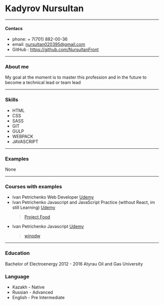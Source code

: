 # Kadyrov Nursultan

***

#### Contacs

* phone: + 7(701) 882-00-36
* email: nursultan020395@gmail.com
* GitHub : https://github.com/NursultanFront

***

### About me

My goal at the moment is to master this profession and in the future to become a technical lead or team lead

***

### Skills 
* HTML 
* CSS
* SASS 
* GIT 
* GULP 
* WEBPACK 
* JAVASCRIPT

***

### Examples

None

***

### Courses with examples

* Ivan Petrichenko Web Developer [Udemy](https://www.udemy.com/course/webdeveloper/)
* Ivan Petrichenko Javascript and JavaScript Practice (without React, im still Learning) [Udemy](https://www.udemy.com/course/javascript_full/)
    > [Project Food](https://github.com/NursultanFront/Project-Food)
* Ivan Petrichenko Javascript [Udemy](https://www.udemy.com/course/javascript_practice/)
    > [winodw](https://github.com/NursultanFront/window)


***

### Education

Bachelor of Electroenergy 2012 - 2016 Atyrau Oil and Gas University 

### Language

* Kazakh - Native
* Russian - Advanced
* English - Pre Intermediate
